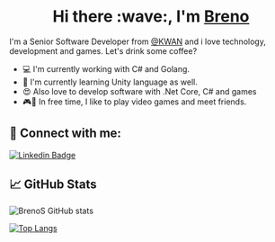 <h1 align="center">
 Hi there :wave:, I'm <a href="brenos.github.io">Breno</a>
</h1>

I'm a Senior Software Developer from [@KWAN](https://www.kwan.pt) and i love technology, development and games. Let's drink some coffee?
- :computer: I'm currently working with C# and Golang.
- :blue_book: I'm currently learning Unity language as well.
- :heart_eyes: Also love to develop software with .Net Core, C# and games
- :video_game::meat_on_bone: In free time, I like to play video games and meet friends.

## 🤝 Connect with me:

[![Linkedin Badge](https://img.shields.io/badge/-Add&nbsp;Me-blue?style=for-the-badge&logo=Linkedin&logoColor=white&link=https://www.linkedin.com/in/breno-souza-oliveira/)](https://www.linkedin.com/in/breno-souza-oliveira/)

## 📈 GitHub Stats 

![BrenoS GitHub stats](https://github-readme-stats.vercel.app/api?username=brenos&show_icons=true&theme=radical)

[![Top Langs](https://github-readme-stats.vercel.app/api/top-langs/?username=brenos&langs_count=8&theme=radical)](https://github.com/brenos/github-readme-stats)
